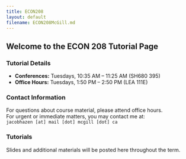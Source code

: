 ```yaml
---
title: ECON208
layout: default
filename: ECON208McGill.md
---
```


## Welcome to the ECON 208 Tutorial Page

### Tutorial Details
- **Conferences:** Tuesdays, 10:35 AM – 11:25 AM (SH680 395)  
- **Office Hours:** Tuesdays, 1:50 PM – 2:50 PM (LEA 111E)  

### Contact Information
For questions about course material, please attend office hours.  
For urgent or immediate matters, you may contact me at:  
`jacobhazen [at] mail [dot] mcgill [dot] ca`  

### Tutorials
Slides and additional materials will be posted here throughout the term.
